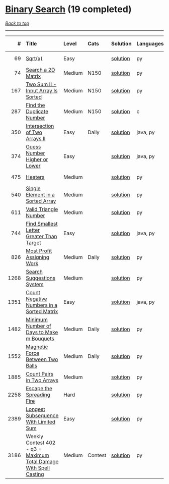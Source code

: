 # [Binary Search](<https://leetcode.com/tag/Binary-Search/>) (19 completed)

*[Back to top](<../../README.md>)*

------

|    # | Title                                                                                                                                        | Level   | Cats    | Solution                                                             | Languages   | Date Complete   |
|-----:|:---------------------------------------------------------------------------------------------------------------------------------------------|:--------|:--------|:---------------------------------------------------------------------|:------------|:----------------|
|   69 | [Sqrt(x)](<https://leetcode.com/problems/sqrtx>)                                                                                             | Easy    |         | [solution](<../_69. Sqrt(x).md>)                                     | py          | Jun 07, 2024    |
|   74 | [Search a 2D Matrix](<https://leetcode.com/problems/search-a-2d-matrix>)                                                                     | Medium  | N150    | [solution](<../_74. Search a 2D Matrix.md>)                          | py          | Jun 15, 2024    |
|  167 | [Two Sum II - Input Array Is Sorted](<https://leetcode.com/problems/two-sum-ii-input-array-is-sorted>)                                       | Medium  | N150    | [solution](<../_167. Two Sum II - Input Array Is Sorted.md>)         | py          | Jun 14, 2024    |
|  287 | [Find the Duplicate Number](<https://leetcode.com/problems/find-the-duplicate-number>)                                                       | Medium  | N150    | [solution](<../_287. Find the Duplicate Number.md>)                  | c           | Jun 26, 2024    |
|  350 | [Intersection of Two Arrays II](<https://leetcode.com/problems/intersection-of-two-arrays-ii>)                                               | Easy    | Daily   | [solution](<../_350. Intersection of Two Arrays II.md>)              | java, py    | Jul 02, 2024    |
|  374 | [Guess Number Higher or Lower](<https://leetcode.com/problems/guess-number-higher-or-lower>)                                                 | Easy    |         | [solution](<../_374. Guess Number Higher or Lower.md>)               | java, py    | Jun 02, 2024    |
|  475 | [Heaters](<https://leetcode.com/problems/heaters>)                                                                                           | Medium  |         | [solution](<../_475. Heaters.md>)                                    | py          | Jun 07, 2024    |
|  540 | [Single Element in a Sorted Array](<https://leetcode.com/problems/single-element-in-a-sorted-array>)                                         | Medium  |         | [solution](<../_540. Single Element in a Sorted Array.md>)           | py          | Jul 05, 2024    |
|  611 | [Valid Triangle Number](<https://leetcode.com/problems/valid-triangle-number>)                                                               | Medium  |         | [solution](<../_611. Valid Triangle Number.md>)                      | py          | May 22, 2024    |
|  744 | [Find Smallest Letter Greater Than Target](<https://leetcode.com/problems/find-smallest-letter-greater-than-target>)                         | Easy    |         | [solution](<../_744. Find Smallest Letter Greater Than Target.md>)   | java, py    | Jun 01, 2024    |
|  826 | [Most Profit Assigning Work](<https://leetcode.com/problems/most-profit-assigning-work>)                                                     | Medium  | Daily   | [solution](<../_826. Most Profit Assigning Work.md>)                 | py          | Jun 18, 2024    |
| 1268 | [Search Suggestions System](<https://leetcode.com/problems/search-suggestions-system>)                                                       | Medium  |         | [solution](<../_1268. Search Suggestions System.md>)                 | py          | Jun 29, 2024    |
| 1351 | [Count Negative Numbers in a Sorted Matrix](<https://leetcode.com/problems/count-negative-numbers-in-a-sorted-matrix>)                       | Easy    |         | [solution](<../_1351. Count Negative Numbers in a Sorted Matrix.md>) | java, py    | Jun 01, 2024    |
| 1482 | [Minimum Number of Days to Make m Bouquets](<https://leetcode.com/problems/minimum-number-of-days-to-make-m-bouquets>)                       | Medium  | Daily   | [solution](<../_1482. Minimum Number of Days to Make m Bouquets.md>) | py          | Jun 19, 2024    |
| 1552 | [Magnetic Force Between Two Balls](<https://leetcode.com/problems/magnetic-force-between-two-balls>)                                         | Medium  | Daily   | [solution](<../_1552. Magnetic Force Between Two Balls.md>)          | py          | Jun 20, 2024    |
| 1885 | [Count Pairs in Two Arrays](<https://leetcode.com/problems/count-pairs-in-two-arrays>)                                                       | Medium  |         | [solution](<../_1885. Count Pairs in Two Arrays.md>)                 | py          | Jun 08, 2024    |
| 2258 | [Escape the Spreading Fire](<https://leetcode.com/problems/escape-the-spreading-fire>)                                                       | Hard    |         | [solution](<../_2258. Escape the Spreading Fire.md>)                 | py          | Jun 15, 2024    |
| 2389 | [Longest Subsequence With Limited Sum](<https://leetcode.com/problems/longest-subsequence-with-limited-sum>)                                 | Easy    |         | [solution](<../_2389. Longest Subsequence With Limited Sum.md>)      | py          | Jun 01, 2024    |
| 3186 | Weekly Contest 402 - q3 - [Maximum Total Damage With Spell Casting](<https://leetcode.com/problems/maximum-total-damage-with-spell-casting>) | Medium  | Contest | [solution](<../_3186. Maximum Total Damage With Spell Casting.md>)   | py          | Jul 07, 2024    |